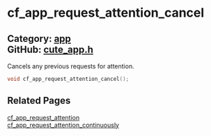 [](../header.md ':include')

# cf_app_request_attention_cancel

Category: [app](/api_reference?id=app)  
GitHub: [cute_app.h](https://github.com/RandyGaul/cute_framework/blob/master/include/cute_app.h)  
---

Cancels any previous requests for attention.

```cpp
void cf_app_request_attention_cancel();
```

## Related Pages

[cf_app_request_attention](/app/cf_app_request_attention.md)  
[cf_app_request_attention_continuously](/app/cf_app_request_attention_continuously.md)  
